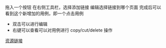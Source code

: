 拖入一个按钮
在右侧工具栏，选择添加链接
编辑选择链接到哪个页面
完成后可以看到这个新增加的用例，即一个点击用例
- 双击可以进行编辑
- 右键可以查看可以对用例进行 copy/cut/delete 操作

[资源链接](http://www.webppd.com/thread-10554-1-1.html)
